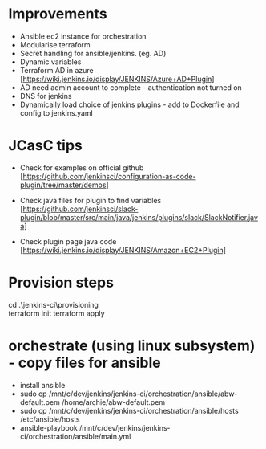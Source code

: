 # Improvements
- Ansible ec2 instance for orchestration
- Modularise terraform
- Secret handling for ansible/jenkins. (eg. AD)
- Dynamic variables
- Terraform AD in azure [https://wiki.jenkins.io/display/JENKINS/Azure+AD+Plugin]
- AD need admin account to complete - authentication not turned on
- DNS for jenkins
- Dynamically load choice of jenkins plugins - add to Dockerfile and config to jenkins.yaml


# JCasC tips
- Check for examples on official github
[https://github.com/jenkinsci/configuration-as-code-plugin/tree/master/demos]

- Check java files for plugin to find variables [https://github.com/jenkinsci/slack-plugin/blob/master/src/main/java/jenkins/plugins/slack/SlackNotifier.java]

- Check plugin page java code 
[https://wiki.jenkins.io/display/JENKINS/Amazon+EC2+Plugin]


# Provision steps
cd .\jenkins-ci\provisioning\
terraform init
terraform apply

# orchestrate (using linux subsystem) - copy files for ansible
- install ansible
- sudo cp /mnt/c/dev/jenkins/jenkins-ci/orchestration/ansible/abw-default.pem /home/archie/abw-default.pem
- sudo cp /mnt/c/dev/jenkins/jenkins-ci/orchestration/ansible/hosts /etc/ansible/hosts
- ansible-playbook /mnt/c/dev/jenkins/jenkins-ci/orchestration/ansible/main.yml

